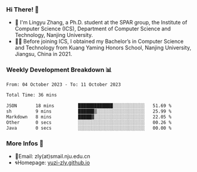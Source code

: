 ### Hi There! 👋 
- 🐳 I'm Lingyu Zhang, a Ph.D. student at the SPAR group, the Institute of Computer Science (ICS), Department of Computer Science and Technology, Nanjing University.
- 🧑‍🎓 Before joining ICS, I obtained my Bachelor’s in Computer Science and Technology from Kuang Yaming Honors School, Nanjing University, Jiangsu, China in 2021.

### Weekly Development Breakdown :bar_chart:

<!--START_SECTION:waka-->

```txt
From: 04 October 2023 - To: 11 October 2023

Total Time: 36 mins

JSON       18 mins         █████████████░░░░░░░░░░░░   51.69 %
sh         9 mins          ██████▒░░░░░░░░░░░░░░░░░░   25.99 %
Markdown   8 mins          █████▓░░░░░░░░░░░░░░░░░░░   22.05 %
Other      0 secs          ░░░░░░░░░░░░░░░░░░░░░░░░░   00.26 %
Java       0 secs          ░░░░░░░░░░░░░░░░░░░░░░░░░   00.00 %
```

<!--END_SECTION:waka-->

<!--
### Github Contributions :octocat:

![](https://raw.githubusercontent.com/yuzi-zly/yuzi-zly/output/github-contribution-grid-snake.svg)              
-->

### More Infos 📖

- 📧Email: zly(at)smail.nju.edu.cn
- 🌀Homepage: [yuzi-zly.github.io](https://yuzi-zly.github.io/)
